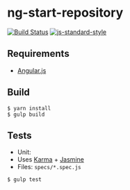 # ng-start-repository

[![Build Status](https://travis-ci.com/eduhrcastro/ng-start-repository.svg?branch=master)](https://travis-ci.com/eduhrcastro/ng-start-repository)
[![js-standard-style](https://img.shields.io/badge/code%20style-standard-brightgreen.svg)](http://standardjs.com)

## Requirements

- [Angular.js](http://angularjs.org)

## Build

```
$ yarn install
$ gulp build
```

## Tests

- Unit:
 - Uses [Karma](http://karma-runner.github.io) + [Jasmine](http://jasmine.github.io/)
 - Files: `specs/*.spec.js`

```
$ gulp test
```
